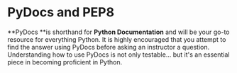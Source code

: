 # PyDocs and PEP8

**PyDocs **is shorthand for **Python Documentation** and will be your go-to resource for everything Python. It is highly encouraged that you attempt to find the answer using PyDocs before asking an instructor a question. Understanding how to use PyDocs is not only testable... but it's an essential piece in becoming proficient in Python. 



